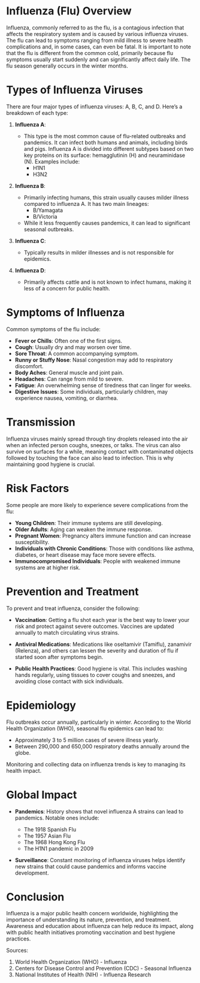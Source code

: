 # Influenza (Flu) Overview

Influenza, commonly referred to as the flu, is a contagious infection that affects the respiratory system and is caused by various influenza viruses. The flu can lead to symptoms ranging from mild illness to severe health complications and, in some cases, can even be fatal. It is important to note that the flu is different from the common cold, primarily because flu symptoms usually start suddenly and can significantly affect daily life. The flu season generally occurs in the winter months.

# Types of Influenza Viruses

There are four major types of influenza viruses: A, B, C, and D. Here’s a breakdown of each type:

1. **Influenza A**:  
   - This type is the most common cause of flu-related outbreaks and pandemics. It can infect both humans and animals, including birds and pigs. Influenza A is divided into different subtypes based on two key proteins on its surface: hemagglutinin (H) and neuraminidase (N). Examples include:
     - H1N1
     - H3N2

2. **Influenza B**:  
   - Primarily infecting humans, this strain usually causes milder illness compared to influenza A. It has two main lineages:
     - B/Yamagata
     - B/Victoria
   - While it less frequently causes pandemics, it can lead to significant seasonal outbreaks.

3. **Influenza C**:  
   - Typically results in milder illnesses and is not responsible for epidemics.

4. **Influenza D**:  
   - Primarily affects cattle and is not known to infect humans, making it less of a concern for public health.

# Symptoms of Influenza

Common symptoms of the flu include:  
- **Fever or Chills**: Often one of the first signs.
- **Cough**: Usually dry and may worsen over time.
- **Sore Throat**: A common accompanying symptom.
- **Runny or Stuffy Nose**: Nasal congestion may add to respiratory discomfort.
- **Body Aches**: General muscle and joint pain.
- **Headaches**: Can range from mild to severe.
- **Fatigue**: An overwhelming sense of tiredness that can linger for weeks.
- **Digestive Issues**: Some individuals, particularly children, may experience nausea, vomiting, or diarrhea.

# Transmission

Influenza viruses mainly spread through tiny droplets released into the air when an infected person coughs, sneezes, or talks. The virus can also survive on surfaces for a while, meaning contact with contaminated objects followed by touching the face can also lead to infection. This is why maintaining good hygiene is crucial.

# Risk Factors

Some people are more likely to experience severe complications from the flu:

- **Young Children**: Their immune systems are still developing.
- **Older Adults**: Aging can weaken the immune response.
- **Pregnant Women**: Pregnancy alters immune function and can increase susceptibility.
- **Individuals with Chronic Conditions**: Those with conditions like asthma, diabetes, or heart disease may face more severe effects.
- **Immunocompromised Individuals**: People with weakened immune systems are at higher risk.

# Prevention and Treatment

To prevent and treat influenza, consider the following:  

- **Vaccination**: Getting a flu shot each year is the best way to lower your risk and protect against severe outcomes. Vaccines are updated annually to match circulating virus strains.
  
- **Antiviral Medications**: Medications like oseltamivir (Tamiflu), zanamivir (Relenza), and others can lessen the severity and duration of flu if started soon after symptoms begin.
  
- **Public Health Practices**: Good hygiene is vital. This includes washing hands regularly, using tissues to cover coughs and sneezes, and avoiding close contact with sick individuals.

# Epidemiology

Flu outbreaks occur annually, particularly in winter. According to the World Health Organization (WHO), seasonal flu epidemics can lead to:  
- Approximately 3 to 5 million cases of severe illness yearly.
- Between 290,000 and 650,000 respiratory deaths annually around the globe.

Monitoring and collecting data on influenza trends is key to managing its health impact.

# Global Impact

- **Pandemics**: History shows that novel influenza A strains can lead to pandemics. Notable ones include:
   - The 1918 Spanish Flu
   - The 1957 Asian Flu
   - The 1968 Hong Kong Flu
   - The H1N1 pandemic in 2009

- **Surveillance**: Constant monitoring of influenza viruses helps identify new strains that could cause pandemics and informs vaccine development.

# Conclusion

Influenza is a major public health concern worldwide, highlighting the importance of understanding its nature, prevention, and treatment. Awareness and education about influenza can help reduce its impact, along with public health initiatives promoting vaccination and best hygiene practices.

Sources:  
1. World Health Organization (WHO) - Influenza  
2. Centers for Disease Control and Prevention (CDC) - Seasonal Influenza  
3. National Institutes of Health (NIH) - Influenza Research